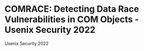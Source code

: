 # COMRACE: Detecting Data Race Vulnerabilities in COM Objects - Usenix Security 2022



Usenix Security 2022
